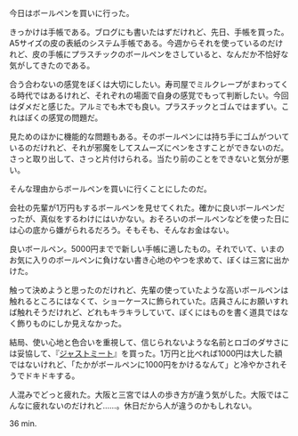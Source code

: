 今日はボールペンを買いに行った。

きっかけは手帳である。ブログにも書いたはずだけれど、先日、手帳を買った。A5サイズの皮の表紙のシステム手帳である。今週からそれを使っているのだけれど、皮の手帳にプラスチックのボールペンをさしていると、なんだか不恰好な気がしてきたのである。

合う合わないの感覚をぼくは大切にしたい。寿司屋でミルクレープがまわってくる時代ではあるけれど、それぞれの場面で自身の感覚でもって判断したい。今回はダメだと感じた。アルミでも木でも良い。プラスチックとゴムではまずい。これはぼくの感覚の問題だ。

見ためのほかに機能的な問題もある。そのボールペンには持ち手にゴムがついているのだけれど、それが邪魔をしてスムーズにペンをさすことができないのだ。さっと取り出して、さっと片付けられる。当たり前のことをできないと気分が悪い。

そんな理由からボールペンを買いに行くことにしたのだ。

会社の先輩が1万円もするボールペンを見せてくれた。確かに良いボールペンだったが、真似をするわけにはいかない。おそろいのボールペンなどを使った日には心の底から嫌がられるだろう。そもそも、そんなお金はない。

良いボールペン。5000円までで新しい手帳に適したもの。それでいて、いまのお気に入りのボールペンに負けない書き心地のやつを求めて、ぼくは三宮に出かけた。

触って決めようと思ったのだけれど、先輩の使っていたような高いボールペンは触れるところにはなくて、ショーケースに飾られていた。店員さんにお願いすれば触れそうだけれど、どれもキラキラしていて、ぼくにはものを書く道具ではなく飾りものにしか見えなかった。

結局、使い心地と色合いを重視して、信じられないような名前とロゴのダサさには妥協して、『[ジャストミート](http://www.pilot.co.jp/products/pen/ballpen/just_meet/)』を買った。1万円と比べれば1000円は大した額ではないけれど、「たかがボールペンに1000円をかけるなんて」と冷やかされそうでドキドキする。

人混みでどっと疲れた。大阪と三宮では人の歩き方が違う気がした。大阪ではこんなに疲れないのだけれど……。休日だから人が違うのかもしれない。

36 min.
